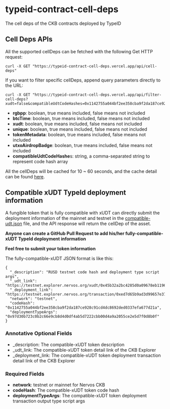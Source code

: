 # typeid-contract-cell-deps

The cell deps of the CKB contracts deployed by TypeID

## Cell Deps APIs

All the supported cellDeps can be fetched with the following Get HTTP request:

```
curl -X GET "https://typeid-contract-cell-deps.vercel.app/api/cell-deps"
```

If you want to filter specific cellDeps, append query parameters directly to the URL:

```
curl -X GET "https://typeid-contract-cell-deps.vercel.app/api/filter-cell-deps?xudt=false&compatibleUdtCodeHashes=0x1142755a044bf2ee358cba9f2da187ce928c91cd4dc8692ded0337efa677d21a,0x26a33e0815888a4a0614a0b7d09fa951e0993ff21e55905510104a0b1312032b"
```

- **rgbpp**: boolean, true means included, false means not included
- **btcTime**: boolean, true means included, false means not included
- **xudt**: boolean, true means included, false means not included
- **unique**: boolean, true means included, false means not included
- **tokenMetadata**: boolean, true means included, false means not included
- **utxoAirdropBadge**: boolean, true means included, false means not included
- **compatibleUdtCodeHashe**s: string, a comma-separated string to represent code hash array

All the cellDeps will be cached for 10 ~ 60 seconds, and the cache detail can be found [here](./api/cell-deps.ts).

## Compatible xUDT TypeId deployment information

A fungible token that is fully compatible with xUDT can directly submit the deployment information of the mainnet and testnet in the [compatible-udt.json](./compatible-udt.json) file, and the API response will return the cellDep of the asset.

**Anyone can create a GitHub Pull Request to add his/her fully-compatible-xUDT TypeId deployment information**

**Feel free to submit your token information**

The fully-compatible-xUDT JSON format is like this:

```
{
  "_description": "RUSD testnet code hash and deployment type script args",
  "_udt_link": "https://testnet.explorer.nervos.org/xudt/0x45b32a2bc4285d0a09678eb11960ddc8707bc2779887a09d482e9bfe9a2cdf52",
  "_deployment_link": "https://testnet.explorer.nervos.org/transaction/0xed7d65b9ad3d99657e37c4285d585fea8a5fcaf58165d54dacf90243f911548b#0",
  "network": "testnet",
  "codeHash": "0x1142755a044bf2ee358cba9f2da187ce928c91cd4dc8692ded0337efa677d21a",
  "deploymentTypeArgs": "0x97d30b723c0b2c66e9cb8d4d0df4ab5d7222cbb00d4a9a2055ce2e5d7f0d8b0f"
}
```
### Annotative Optional Fields
- _description: The compatible-xUDT token description
- _udt_link: The compatible-xUDT token detail link of the CKB Explorer
- _deployment_link: The compatible-xUDT token deployment transaction detail link of the CKB Explorer

### Required Fields
- **network**: testnet or mainnet for Nervos CKB
- **codeHash**: The compatible-xUDT token code hash
- **deploymentTypeArgs**: The compatible-xUDT token deployment transaction output type script args
